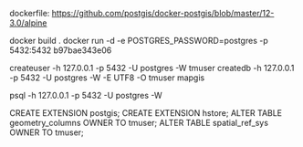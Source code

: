 
dockerfile: https://github.com/postgis/docker-postgis/blob/master/12-3.0/alpine

docker build .
docker run -d -e POSTGRES_PASSWORD=postgres -p 5432:5432 b97bae343e06

createuser -h 127.0.0.1 -p 5432 -U postgres -W tmuser
createdb -h 127.0.0.1 -p 5432 -U postgres -W -E UTF8 -O tmuser mapgis


psql -h 127.0.0.1 -p 5432 -U postgres -W


CREATE EXTENSION postgis;
CREATE EXTENSION hstore;
ALTER TABLE geometry_columns OWNER TO tmuser;
ALTER TABLE spatial_ref_sys OWNER TO tmuser;

